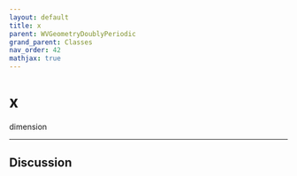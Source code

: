 ```yaml
---
layout: default
title: x
parent: WVGeometryDoublyPeriodic
grand_parent: Classes
nav_order: 42
mathjax: true
---
```


#  x

dimension


---

## Discussion

  
